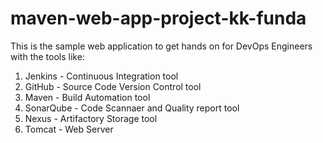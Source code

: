 # maven-web-app-project-kk-funda
This is the sample web application to get hands on for DevOps Engineers with the tools like: 
1. Jenkins      -      Continuous Integration tool
2. GitHub       -      Source Code Version Control tool
3. Maven        -      Build Automation tool
4. SonarQube    -      Code Scannaer and Quality report tool
5. Nexus        -      Artifactory Storage tool
6. Tomcat       -      Web Server
